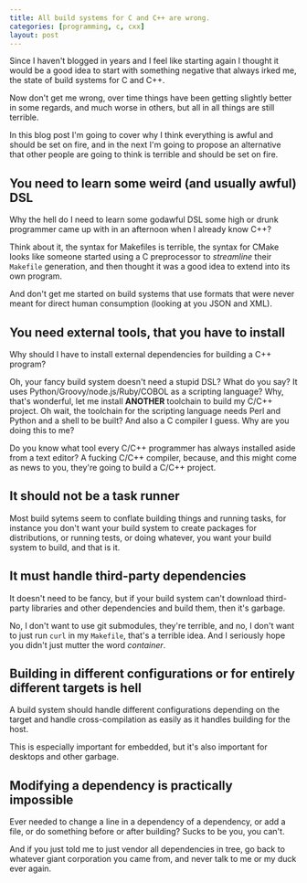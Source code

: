 ```yaml
---
title: All build systems for C and C++ are wrong.
categories: [programming, c, cxx]
layout: post
---
```


Since I haven't blogged in years and I feel like starting again I thought it
would be a good idea to start with something negative that always irked me, the
state of build systems for C and C++.

Now don't get me wrong, over time things have been getting slightly better in
some regards, and much worse in others, but all in all things are still
terrible.

In this blog post I'm going to cover why I think everything is awful and should
be set on fire, and in the next I'm going to propose an alternative that other
people are going to think is terrible and should be set on fire.

You need to learn some weird (and usually awful) DSL
----------------------------------------------------
Why the hell do I need to learn some godawful DSL some high or drunk programmer
came up with in an afternoon when I already know C++?

Think about it, the syntax for Makefiles is terrible, the syntax for CMake
looks like someone started using a C preprocessor to _streamline_ their
`Makefile` generation, and then thought it was a good idea to extend into its
own program.

And don't get me started on build systems that use formats that were never
meant for direct human consumption (looking at you JSON and XML).

You need external tools, that you have to install
-------------------------------------------------
Why should I have to install external dependencies for building a C++ program?

Oh, your fancy build system doesn't need a stupid DSL? What do you say? It uses
Python/Groovy/node.js/Ruby/COBOL as a scripting language? Why, that's
wonderful, let me install **ANOTHER** toolchain to build my C/C++ project. Oh
wait, the toolchain for the scripting language needs Perl and Python and a
shell to be built? And also a C compiler I guess. Why are you doing this to me?

Do you know what tool every C/C++ programmer has always installed aside from a
text editor? A fucking C/C++ compiler, because, and this might come as news to
you, they're going to build a C/C++ project.

It should not be a task runner
------------------------------
Most build sytems seem to conflate building things and running tasks, for
instance you don't want your build system to create packages for distributions,
or running tests, or doing whatever, you want your build system to build, and
that is it.

It must handle third-party dependencies
---------------------------------------
It doesn't need to be fancy, but if your build system can't download
third-party libraries and other dependencies and build them, then it's garbage.

No, I don't want to use git submodules, they're terrible, and no, I don't want
to just run `curl` in my `Makefile`, that's a terrible idea. And I seriously
hope you didn't just mutter the word _container_.

Building in different configurations or for entirely different targets is hell
------------------------------------------------------------------------------
A build system should handle different configurations depending on the target
and handle cross-compilation as easily as it handles building for the host.

This is especially important for embedded, but it's also important for desktops
and other garbage.

Modifying a dependency is practically impossible
----------------------------------------------
Ever needed to change a line in a dependency of a dependency, or add a file, or
do something before or after building?  Sucks to be you, you can't.

And if you just told me to just vendor all dependencies in tree, go back to
whatever giant corporation you came from, and never talk to me or my duck
ever again.
